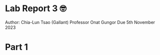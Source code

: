 # Lab Report 3 🤓

Author: Chia-Lun Tsao (Gallant)
Professor Onat Gungor
Due 5th November 2023

# Part 1

